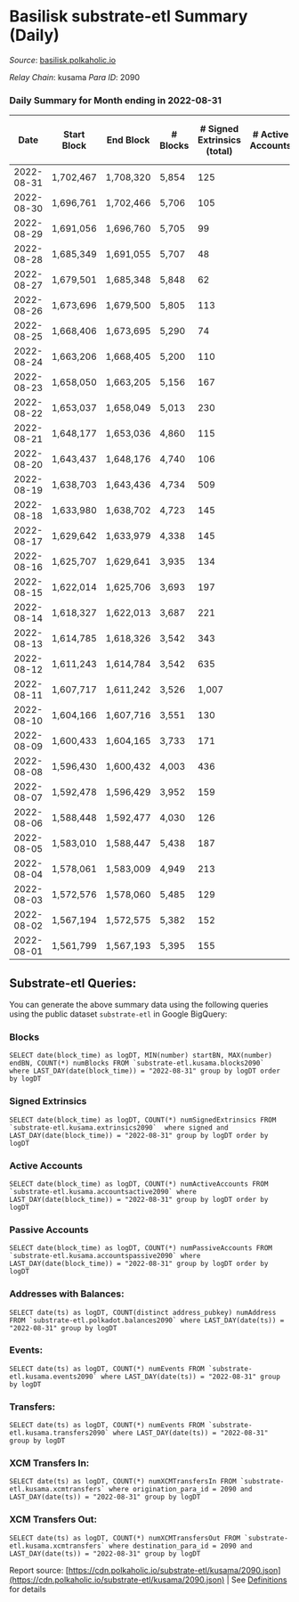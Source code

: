 # Basilisk substrate-etl Summary (Daily)

_Source_: [basilisk.polkaholic.io](https://basilisk.polkaholic.io)

*Relay Chain*: kusama
*Para ID*: 2090



### Daily Summary for Month ending in 2022-08-31


| Date | Start Block | End Block | # Blocks | # Signed Extrinsics (total) | # Active Accounts | # Passive | # New | # Addresses with Balances | # Events | # Transfers | # XCM Transfers In | # XCM Transfers Out | Issues | 
| ---- | ----------- | --------- | -------- | --------------------------- | ----------------- | --------- | ----- | ------------------------- | -------- | ----------- | ------------------ | ------------------- | ------ |
| 2022-08-31 | 1,702,467 | 1,708,320 | 5,854 | 125 |  |  |  | 16,322 | 18,776 | 158 ($7,872.37) | 30 ($3,847.39) | 19 ($276.99) |  |
| 2022-08-30 | 1,696,761 | 1,702,466 | 5,706 | 105 |  |  |  | 16,318 | 17,986 | 100 ($6,942.11) | 14 ($6,526.13) | 6 ($484.19) |  |
| 2022-08-29 | 1,691,056 | 1,696,760 | 5,705 | 99 |  |  |  | 16,317 | 17,997 | 110 ($9,175.49) | 17 ($6,376.56) | 10 ($733.93) |  |
| 2022-08-28 | 1,685,349 | 1,691,055 | 5,707 | 48 |  |  |  | 16,316 | 17,538 | 55 ($2,198.40) | 5 ($2,509.50) | 2 ($308.22) |  |
| 2022-08-27 | 1,679,501 | 1,685,348 | 5,848 | 62 |  |  |  | 16,315 | 18,126 | 82 ($7,474.06) | 9 ($3,790.57) | 10 ($1,125.11) |  |
| 2022-08-26 | 1,673,696 | 1,679,500 | 5,805 | 113 |  |  |  | 16,314 | 18,409 | 132 ($8,380.66) | 15 ($6,655.79) | 22 ($9,022.21) |  |
| 2022-08-25 | 1,668,406 | 1,673,695 | 5,290 | 74 |  |  |  | 16,315 | 16,457 | 75 ($2,387.85) | 9 ($4,049.37) | 5 ($990.45) |  |
| 2022-08-24 | 1,663,206 | 1,668,405 | 5,200 | 110 |  |  |  | 16,315 | 16,560 | 137 ($9,842.77) | 12 ($2,982.10) | 17 ($6,877.47) |  |
| 2022-08-23 | 1,658,050 | 1,663,205 | 5,156 | 167 |  |  |  | 16,313 | 16,830 | 166 ($7,709.74) | 15 ($1,763.97) | 21 ($3,267.63) |  |
| 2022-08-22 | 1,653,037 | 1,658,049 | 5,013 | 230 |  |  |  | 16,309 | 17,105 | 300 ($18,698.68) | 37 ($19,086.05) | 34 ($15,461.83) |  |
| 2022-08-21 | 1,648,177 | 1,653,036 | 4,860 | 115 |  |  |  | 16,307 | 15,543 | 123 ($6,522.98) | 18 ($5,255.60) | 8 ($1,798.38) |  |
| 2022-08-20 | 1,643,437 | 1,648,176 | 4,740 | 106 |  |  |  | 16,304 | 15,190 | 129 ($9,949.77) | 21 ($9,796.29) | 21 ($5,804.51) |  |
| 2022-08-19 | 1,638,703 | 1,643,436 | 4,734 | 509 |  |  |  | 16,299 | 18,755 | 640 ($78,221.67) | 110 ($49,575.86) | 95 ($24,816.02) |  |
| 2022-08-18 | 1,633,980 | 1,638,702 | 4,723 | 145 |  |  |  | 16,296 | 15,340 | 145 ($6,989.02) | 14 ($1,645.03) | 23 ($3,254.95) |  |
| 2022-08-17 | 1,629,642 | 1,633,979 | 4,338 | 145 |  |  |  | 16,294 | 14,109 | 101 ($3,841.82) | 15 ($4,227.65) | 19 ($1,071.80) |  |
| 2022-08-16 | 1,625,707 | 1,629,641 | 3,935 | 134 |  |  |  | 16,289 | 12,903 | 116 ($5,820.64) | 17 ($13,605.32) | 25 ($3,396.93) |  |
| 2022-08-15 | 1,622,014 | 1,625,706 | 3,693 | 197 |  |  |  | 16,287 | 12,757 | 194 ($9,240.70) | 31 ($2,746.36) | 26 ($9,160.11) |  |
| 2022-08-14 | 1,618,327 | 1,622,013 | 3,687 | 221 |  |  |  | 16,285 | 12,903 | 206 ($18,791.60) | 23 ($21,226.09) | 35 ($18,106.91) |  |
| 2022-08-13 | 1,614,785 | 1,618,326 | 3,542 | 343 |  |  |  | 16,283 | 13,189 | 266 ($12,689.13) | 27 ($6,861.66) | 33 ($6,273.50) |  |
| 2022-08-12 | 1,611,243 | 1,614,784 | 3,542 | 635 |  |  |  | 16,316 | 16,313 | 747 ($56,065.07) | 106 ($39,227.45) | 75 ($9,950.85) |  |
| 2022-08-11 | 1,607,717 | 1,611,242 | 3,526 | 1,007 |  |  |  | 16,299 | 19,588 | 1,144 ($141,797.92) | 140 ($91,661.22) | 78 ($30,893.81) |  |
| 2022-08-10 | 1,604,166 | 1,607,716 | 3,551 | 130 |  |  |  | 16,289 | 11,752 | 127 ($3,239.77) | 13 ($2,105.24) | 11 ($1,129.01) |  |
| 2022-08-09 | 1,600,433 | 1,604,165 | 3,733 | 171 |  |  |  | 16,288 | 12,456 | 122 ($2,782.00) | 17 ($3,263.90) | 9 ($1,272.57) |  |
| 2022-08-08 | 1,596,430 | 1,600,432 | 4,003 | 436 |  |  |  | 16,284 | 15,696 | 436 ($20,984.96) | 61 ($27,518.34) | 48 ($10,523.12) |  |
| 2022-08-07 | 1,592,478 | 1,596,429 | 3,952 | 159 |  |  |  | 16,302 | 13,296 | 190 ($8,728.60) | 29 ($5,976.72) | 27 ($7,629.55) |  |
| 2022-08-06 | 1,588,448 | 1,592,477 | 4,030 | 126 |  |  |  | 16,302 | 13,213 | 143 ($9,263.55) | 16 ($2,982.54) | 14 ($986.46) |  |
| 2022-08-05 | 1,583,010 | 1,588,447 | 5,438 | 187 |  |  |  | 16,299 | 18,075 | 220 ($9,235.42) | 23 ($4,855.66) | 23 ($3,579.28) |  |
| 2022-08-04 | 1,578,061 | 1,583,009 | 4,949 | 213 |  |  |  | 16,293 | 16,492 | 131 ($3,908.74) | 11 ($843.46) | 18 ($1,819.36) |  |
| 2022-08-03 | 1,572,576 | 1,578,060 | 5,485 | 129 |  |  |  | 16,288 | 17,523 | 130 ($3,735.88) | 20 ($3,445.37) | 21 ($2,098.70) |  |
| 2022-08-02 | 1,567,194 | 1,572,575 | 5,382 | 152 |  |  |  | 16,284 | 17,591 | 208 ($9,864.65) | 18 ($3,205.85) | 23 ($4,514.64) |  |
| 2022-08-01 | 1,561,799 | 1,567,193 | 5,395 | 155 |  |  |  | 16,282 | 17,710 | 211 ($9,351.62) | 22 ($5,204.62) | 22 ($2,390.77) |  |

## Substrate-etl Queries:
You can generate the above summary data using the following queries using the public dataset `substrate-etl` in Google BigQuery:


### Blocks
```
SELECT date(block_time) as logDT, MIN(number) startBN, MAX(number) endBN, COUNT(*) numBlocks FROM `substrate-etl.kusama.blocks2090`  where LAST_DAY(date(block_time)) = "2022-08-31" group by logDT order by logDT
```


### Signed Extrinsics
```
SELECT date(block_time) as logDT, COUNT(*) numSignedExtrinsics FROM `substrate-etl.kusama.extrinsics2090`  where signed and LAST_DAY(date(block_time)) = "2022-08-31" group by logDT order by logDT
```


### Active Accounts
```
SELECT date(block_time) as logDT, COUNT(*) numActiveAccounts FROM `substrate-etl.kusama.accountsactive2090` where LAST_DAY(date(block_time)) = "2022-08-31" group by logDT order by logDT
```


### Passive Accounts
```
SELECT date(block_time) as logDT, COUNT(*) numPassiveAccounts FROM `substrate-etl.kusama.accountspassive2090` where LAST_DAY(date(block_time)) = "2022-08-31" group by logDT order by logDT
```


### Addresses with Balances:
```
SELECT date(ts) as logDT, COUNT(distinct address_pubkey) numAddress FROM `substrate-etl.polkadot.balances2090` where LAST_DAY(date(ts)) = "2022-08-31" group by logDT
```


### Events:
```
SELECT date(ts) as logDT, COUNT(*) numEvents FROM `substrate-etl.kusama.events2090` where LAST_DAY(date(ts)) = "2022-08-31" group by logDT
```


### Transfers:
```
SELECT date(ts) as logDT, COUNT(*) numEvents FROM `substrate-etl.kusama.transfers2090` where LAST_DAY(date(ts)) = "2022-08-31" group by logDT
```


### XCM Transfers In:
```
SELECT date(ts) as logDT, COUNT(*) numXCMTransfersIn FROM `substrate-etl.kusama.xcmtransfers` where origination_para_id = 2090 and LAST_DAY(date(ts)) = "2022-08-31" group by logDT
```


### XCM Transfers Out:
```
SELECT date(ts) as logDT, COUNT(*) numXCMTransfersOut FROM `substrate-etl.kusama.xcmtransfers` where destination_para_id = 2090 and LAST_DAY(date(ts)) = "2022-08-31" group by logDT
```



Report source: [https://cdn.polkaholic.io/substrate-etl/kusama/2090.json](https://cdn.polkaholic.io/substrate-etl/kusama/2090.json) | See [Definitions](/DEFINITIONS.md) for details
